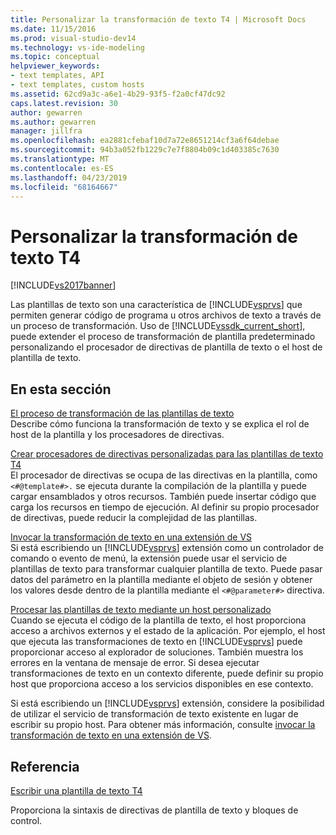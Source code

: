 ```yaml
---
title: Personalizar la transformación de texto T4 | Microsoft Docs
ms.date: 11/15/2016
ms.prod: visual-studio-dev14
ms.technology: vs-ide-modeling
ms.topic: conceptual
helpviewer_keywords:
- text templates, API
- text templates, custom hosts
ms.assetid: 62cd9a3c-a6e1-4b29-93f5-f2a0cf47dc92
caps.latest.revision: 30
author: gewarren
ms.author: gewarren
manager: jillfra
ms.openlocfilehash: ea2881cfebaf10d7a72e8651214cf3a6f64debae
ms.sourcegitcommit: 94b3a052fb1229c7e7f8804b09c1d403385c7630
ms.translationtype: MT
ms.contentlocale: es-ES
ms.lasthandoff: 04/23/2019
ms.locfileid: "68164667"
---
```

# <a name="customizing-t4-text-transformation"></a>Personalizar la transformación de texto T4
[!INCLUDE[vs2017banner](../includes/vs2017banner.md)]

Las plantillas de texto son una característica de [!INCLUDE[vsprvs](../includes/vsprvs-md.md)] que permiten generar código de programa u otros archivos de texto a través de un proceso de transformación. Uso de [!INCLUDE[vssdk_current_short](../includes/vssdk-current-short-md.md)], puede extender el proceso de transformación de plantilla predeterminado personalizando el procesador de directivas de plantilla de texto o el host de plantilla de texto.  
  
## <a name="in-this-section"></a>En esta sección  
 [El proceso de transformación de las plantillas de texto](../modeling/the-text-template-transformation-process.md)  
 Describe cómo funciona la transformación de texto y se explica el rol de host de la plantilla y los procesadores de directivas.  
  
 [Crear procesadores de directivas personalizadas para las plantillas de texto T4](../modeling/creating-custom-t4-text-template-directive-processors.md)  
 El procesador de directivas se ocupa de las directivas en la plantilla, como `<#@template#>.` se ejecuta durante la compilación de la plantilla y puede cargar ensamblados y otros recursos. También puede insertar código que carga los recursos en tiempo de ejecución. Al definir su propio procesador de directivas, puede reducir la complejidad de las plantillas.  
  
 [Invocar la transformación de texto en una extensión de VS](../modeling/invoking-text-transformation-in-a-vs-extension.md)  
 Si está escribiendo un [!INCLUDE[vsprvs](../includes/vsprvs-md.md)] extensión como un controlador de comando o evento de menú, la extensión puede usar el servicio de plantillas de texto para transformar cualquier plantilla de texto. Puede pasar datos del parámetro en la plantilla mediante el objeto de sesión y obtener los valores desde dentro de la plantilla mediante el `<#@parameter#>` directiva.  
  
 [Procesar las plantillas de texto mediante un host personalizado](../modeling/processing-text-templates-by-using-a-custom-host.md)  
 Cuando se ejecuta el código de la plantilla de texto, el host proporciona acceso a archivos externos y el estado de la aplicación. Por ejemplo, el host que ejecuta las transformaciones de texto en [!INCLUDE[vsprvs](../includes/vsprvs-md.md)] puede proporcionar acceso al explorador de soluciones. También muestra los errores en la ventana de mensaje de error. Si desea ejecutar transformaciones de texto en un contexto diferente, puede definir su propio host que proporciona acceso a los servicios disponibles en ese contexto.  
  
 Si está escribiendo un [!INCLUDE[vsprvs](../includes/vsprvs-md.md)] extensión, considere la posibilidad de utilizar el servicio de transformación de texto existente en lugar de escribir su propio host. Para obtener más información, consulte [invocar la transformación de texto en una extensión de VS](../modeling/invoking-text-transformation-in-a-vs-extension.md).  
  
## <a name="reference"></a>Referencia  
 [Escribir una plantilla de texto T4](../modeling/writing-a-t4-text-template.md)  
  
 Proporciona la sintaxis de directivas de plantilla de texto y bloques de control.
